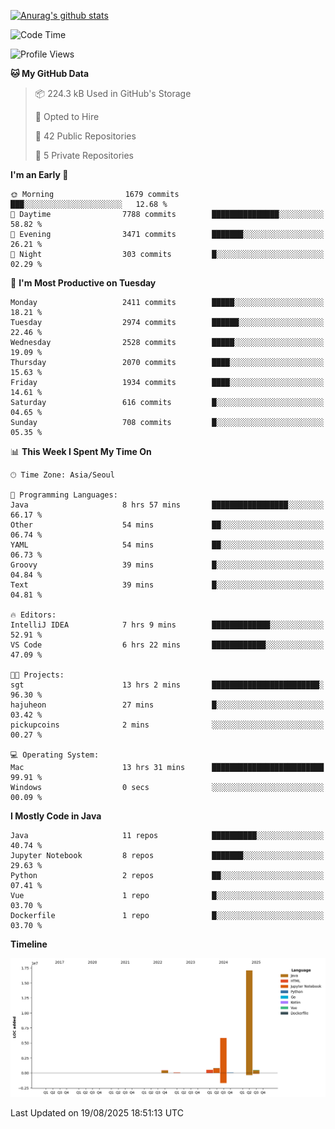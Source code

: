 [![Anurag's github stats](https://github-readme-stats.vercel.app/api?username=hajubal)](https://github.com/anuraghazra/github-readme-stats)

<!--START_SECTION:waka-->
![Code Time](http://img.shields.io/badge/Code%20Time-697%20hrs%2036%20mins-blue)

![Profile Views](http://img.shields.io/badge/Profile%20Views-0-blue)

**🐱 My GitHub Data** 

> 📦 224.3 kB Used in GitHub's Storage 
 > 
> 💼 Opted to Hire
 > 
> 📜 42 Public Repositories 
 > 
> 🔑 5 Private Repositories 
 > 
**I'm an Early 🐤** 

```text
🌞 Morning                1679 commits        ███░░░░░░░░░░░░░░░░░░░░░░   12.68 % 
🌆 Daytime                7788 commits        ███████████████░░░░░░░░░░   58.82 % 
🌃 Evening                3471 commits        ███████░░░░░░░░░░░░░░░░░░   26.21 % 
🌙 Night                  303 commits         █░░░░░░░░░░░░░░░░░░░░░░░░   02.29 % 
```
📅 **I'm Most Productive on Tuesday** 

```text
Monday                   2411 commits        █████░░░░░░░░░░░░░░░░░░░░   18.21 % 
Tuesday                  2974 commits        ██████░░░░░░░░░░░░░░░░░░░   22.46 % 
Wednesday                2528 commits        █████░░░░░░░░░░░░░░░░░░░░   19.09 % 
Thursday                 2070 commits        ████░░░░░░░░░░░░░░░░░░░░░   15.63 % 
Friday                   1934 commits        ████░░░░░░░░░░░░░░░░░░░░░   14.61 % 
Saturday                 616 commits         █░░░░░░░░░░░░░░░░░░░░░░░░   04.65 % 
Sunday                   708 commits         █░░░░░░░░░░░░░░░░░░░░░░░░   05.35 % 
```


📊 **This Week I Spent My Time On** 

```text
🕑︎ Time Zone: Asia/Seoul

💬 Programming Languages: 
Java                     8 hrs 57 mins       █████████████████░░░░░░░░   66.17 % 
Other                    54 mins             ██░░░░░░░░░░░░░░░░░░░░░░░   06.74 % 
YAML                     54 mins             ██░░░░░░░░░░░░░░░░░░░░░░░   06.73 % 
Groovy                   39 mins             █░░░░░░░░░░░░░░░░░░░░░░░░   04.84 % 
Text                     39 mins             █░░░░░░░░░░░░░░░░░░░░░░░░   04.81 % 

🔥 Editors: 
IntelliJ IDEA            7 hrs 9 mins        █████████████░░░░░░░░░░░░   52.91 % 
VS Code                  6 hrs 22 mins       ████████████░░░░░░░░░░░░░   47.09 % 

🐱‍💻 Projects: 
sgt                      13 hrs 2 mins       ████████████████████████░   96.30 % 
hajuheon                 27 mins             █░░░░░░░░░░░░░░░░░░░░░░░░   03.42 % 
pickupcoins              2 mins              ░░░░░░░░░░░░░░░░░░░░░░░░░   00.27 % 

💻 Operating System: 
Mac                      13 hrs 31 mins      █████████████████████████   99.91 % 
Windows                  0 secs              ░░░░░░░░░░░░░░░░░░░░░░░░░   00.09 % 
```

**I Mostly Code in Java** 

```text
Java                     11 repos            ██████████░░░░░░░░░░░░░░░   40.74 % 
Jupyter Notebook         8 repos             ███████░░░░░░░░░░░░░░░░░░   29.63 % 
Python                   2 repos             ██░░░░░░░░░░░░░░░░░░░░░░░   07.41 % 
Vue                      1 repo              █░░░░░░░░░░░░░░░░░░░░░░░░   03.70 % 
Dockerfile               1 repo              █░░░░░░░░░░░░░░░░░░░░░░░░   03.70 % 
```



**Timeline**

![Lines of Code chart](https://raw.githubusercontent.com/hajubal/hajubal/main/assets/bar_graph.png)


 Last Updated on 19/08/2025 18:51:13 UTC
<!--END_SECTION:waka-->